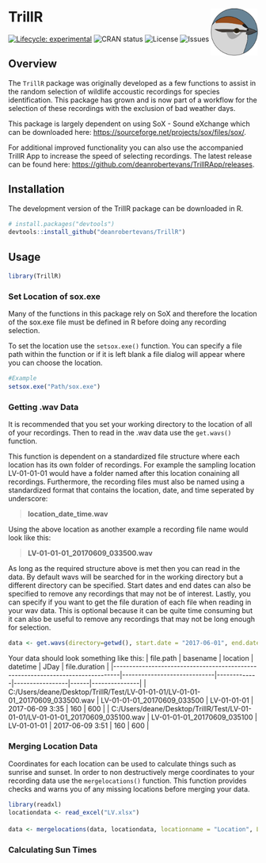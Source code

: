 # TrillR <img src="images/CHSPICO.svg" align="right" width="95" height="95"/>

<!-- badges: start -->

[![Lifecycle:
experimental](https://img.shields.io/badge/lifecycle-experimental-orange.svg)](https://www.tidyverse.org/lifecycle/#experimental)
![CRAN
status](https://www.r-pkg.org/badges/version/TrillR)
![License](https://img.shields.io/github/license/deanrobertevans/TrillR)
![Issues](https://img.shields.io/github/issues/deanrobertevans/TrillR)

<!-- badges: end -->
## Overview
The ``TrillR`` package was originally developed as a few functions to assist in the random selection of wildlife accoustic recordings for species identification. This package has grown and is now part of a workflow for the selection of these recordings with the exclusion of bad weather days.

This package is largely dependent on using SoX - Sound eXchange which can be downloaded here: <https://sourceforge.net/projects/sox/files/sox/>. 

For additional improved functionality you can also use the accompanied TrillR App to increase the speed of selecting recordings. The latest release can be found here: <https://github.com/deanrobertevans/TrillRApp/releases>.

## Installation
The development version of the TrillR package can be downloaded in R.
```r
# install.packages("devtools")
devtools::install_github("deanrobertevans/TrillR")
```
## Usage

```r
library(TrillR)
```
### Set Location of sox.exe
Many of the functions in this package rely on SoX and therefore the location of the sox.exe file must be defined in R before doing any recording selection. 

To set the location use the  ``setsox.exe()`` function. You can specify a file path within the function or if it is left blank a file dialog will appear where you can choose the location.
```r
#Example
setsox.exe("Path/sox.exe")
```
### Getting .wav Data
It is recommended that you set your working directory to the location of all of your recordings. Then to read in the .wav data use the ``get.wavs()`` function.

This function is dependent on a standardized file structure where each location has its own folder of recordings. For example the sampling location LV-01-01-01 would have a folder named after this location conaining all recordings. Furthermore, the recording files must also be named using a standardized format that contains the location, date, and time seperated by underscore:
> **location_date_time.wav**

 Using the above location as another example a recording file name would look like this: 
 >**LV-01-01-01_20170609_033500.wav**

As long as the required structure above is met then you can read in the data. By default wavs will be searched for in the working directory but a different directory can be specified. Start dates and end dates can also be specified to remove any recordings that may not be of interest. Lastly, you can specify if you want to get the file duration of each file when reading in your wav data. This is optional because it can be quite time consuming but it can also be useful to remove any recordings that may not be long enough for selection.

```r
data <- get.wavs(directory=getwd(), start.date = "2017-06-01", end.date = "2017-06-30", getDuration=T)
```
Your data should look something like this:
| file.path                                                                      | basename                    | location    | datetime        | JDay | file.duration |
|--------------------------------------------------------------------------------|-----------------------------|-------------|-----------------|------|---------------|
| C:/Users/deane/Desktop/TrillR/Test/LV-01-01-01/LV-01-01-01_20170609_033500.wav | LV-01-01-01_20170609_033500 | LV-01-01-01 | 2017-06-09 3:35 | 160  | 600           |
| C:/Users/deane/Desktop/TrillR/Test/LV-01-01-01/LV-01-01-01_20170609_035100.wav | LV-01-01-01_20170609_035100 | LV-01-01-01 | 2017-06-09 3:51 | 160  | 600           |

### Merging Location Data
Coordinates for each location can be used to calculate things such as sunrise and sunset. In order to non destructively merge coordinates to your recording data use the `mergelocations()` function. This function provides checks and warns you of any missing locations before merging your data.

```r
library(readxl)
locationdata <- read_excel("LV.xlsx")

data <- mergelocations(data, locationdata, locationname = "Location", Latitude="Latitude", Longitude="Longitude")
```
### Calculating Sun Times
